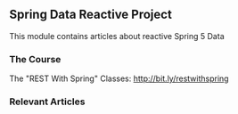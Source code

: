 ## Spring Data Reactive Project

This module contains articles about reactive Spring 5 Data

### The Course

The "REST With Spring" Classes: http://bit.ly/restwithspring

### Relevant Articles
